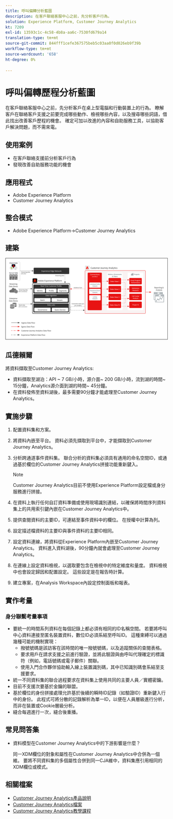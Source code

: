 ```yaml
---
title: 呼叫偏轉分析藍圖
description: 在客戶聯絡客服中心之前，先分析客戶行為。
solution: Experience Platform, Customer Journey Analytics
kt: 7209
exl-id: 13593c1c-4c58-4b8a-aa6c-7530fd679a14
translation-type: tm+mt
source-git-commit: 844fff1cefe367575beb5c03aa0f0d026eb9f39b
workflow-type: tm+mt
source-wordcount: '658'
ht-degree: 0%

---
```


# 呼叫偏轉歷程分析藍圖

在客戶聯絡客服中心之前，先分析客戶在桌上型電腦和行動裝置上的行為。 瞭解客戶在聯絡客戶支援之前要完成哪些動作、檢視哪些內容，以及搜尋哪些詞語，借此找出改善客戶歷程的機會。 確定可加以改進的內容和自助服務工具，以協助客戶解決問題，而不需來電。

## 使用案例

* 在客戶聯絡支援前分析客戶行為
* 發現改善自助服務功能的機會

## 應用程式

* Adobe Experience Platform
* Customer Journey Analytics

## 整合模式

* Adobe Experience Platform→Customer Journey Analytics

## 建築

<img src="assets/CJA.svg" alt="Customer Journey Analytics藍圖的參考架構" style="border:1px solid #4a4a4a" />

## 瓜德賴爾

將資料擷取至Customer Journey Analytics:

* 資料擷取至湖泊：API ~ 7 GB/小時，源介面~ 200 GB/小時，流到湖的時間~ 15分鐘，Analytics源介面到湖的時間~ 45分鐘。
* 在資料發佈至資料湖後，最多需要90分鐘才能處理至Customer Journey Analytics。

## 實施步驟

1. 配置資料集和方案。
1. 將資料內嵌至平台。
資料必須先擷取到平台中，才能擷取到Customer Journey Analytics。
1. 分析跨通道事件資料集。
聯合分析的資料集必須具有通用的命名空間ID，或通過基於欄位的Customer Journey Analytics拼接功能重新鍵入。 

   >[!NOTE]
   >
   >Customer Journey Analytics目前不使用Experience Platform設定檔或身分服務進行拼接。

1. 在資料上執行任何自訂資料準備或使用現場識別連結，以確保將時間序列資料集上的共用索引鍵內嵌在Customer Journey Analytics中。
1. 提供查閱資料的主要ID，可連結至事件資料中的欄位。 在授權中計算為列。
1. 設定描述檔資料的主要ID與事件資料的主要ID相同。
1. 設定資料連線，將資料從Experience Platform內嵌至Customer Journey Analytics。 資料進入資料湖後，90分鐘內就會處理至Customer Journey Analytics。
1. 在連線上設定資料檢視，以選取要包含在檢視中的特定維度和量度。 資料檢視中也會設定歸因和配置設定。 這些設定是在報告時計算。
1. 建立專案，在Analysis Workspace內設定控制面板和報表。

## 實作考量

### 身分聯繫考量事項

* 要統一的時間系列資料在每個記錄上都必須有相同的ID名稱空間。 若要將呼叫中心資料連接至匿名裝置資料，數位ID必須系結至呼叫ID。 這種束縛可以通過幾種可能的機制實現：
   * 撥號號碼是該訪客在該時間的唯一撥號號碼，以及追蹤關係的查閱表格。
   * 要求用戶在請求支援之前進行驗證，並將此驗證與由呼叫代理確定的標識符（例如，電話號碼或電子郵件）關聯。
   * 使用入門合作夥伴協助輸入線上裝置識別碼，其中已知識別碼會系結至支援要求。
* 統一不同資料集的聯合過程要求在資料集上使用共同的主要人員／實體密鑰。
* 目前不支援次要基於金鑰的聯盟。
* 基於欄位的身份拼接處理允許基於後續的瞬時ID記錄（如驗證ID）重新鍵入行中的身份。 此程式可將分散的記錄解析為單一ID，以便在人員層級進行分析，而非在裝置或Cookie層級分析。
* 縫合每週進行一次，縫合後重播。

## 常見問答集

* 資料模型在Customer Journey Analytics中的下游影響是什麼？

   同一XDM欄位的對象和屬性在Customer Journey Analytics中合併為一個維。 要將不同資料集的多個屬性合併到同一CJA維中，資料集應引用相同的XDM欄位或模式。

## 相關檔案

* [Customer Journey Analytics產品說明](https://helpx.adobe.com/legal/product-descriptions/customer-journey-analytics.html)
* [Customer Journey Analytics檔案](https://experienceleague.adobe.com/docs/customer-journey-analytics.html)
* [Customer Journey Analytics教學課程](https://experienceleague.adobe.com/docs/customer-journey-analytics-learn/tutorials/overview.html)
